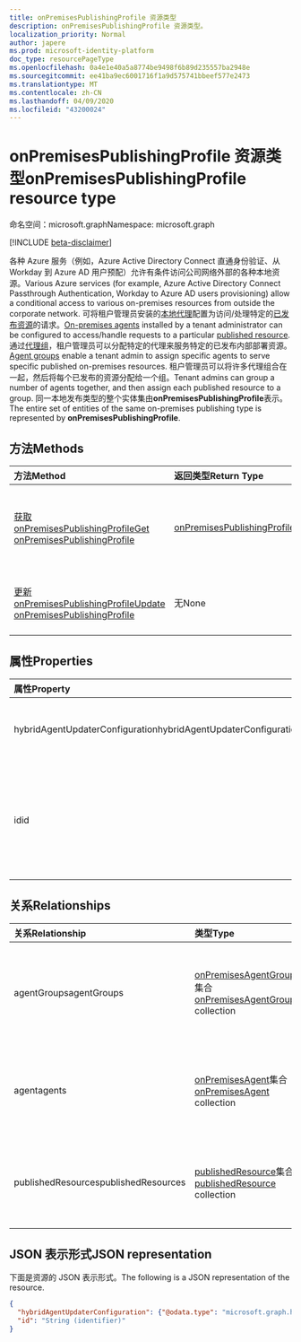 ```yaml
---
title: onPremisesPublishingProfile 资源类型
description: onPremisesPublishingProfile 资源类型。
localization_priority: Normal
author: japere
ms.prod: microsoft-identity-platform
doc_type: resourcePageType
ms.openlocfilehash: 0a4e1e40a5a8774be9498f6b89d235557ba2948e
ms.sourcegitcommit: ee41ba9ec6001716f1a9d575741bbeef577e2473
ms.translationtype: MT
ms.contentlocale: zh-CN
ms.lasthandoff: 04/09/2020
ms.locfileid: "43200024"
---
```

# <a name="onpremisespublishingprofile-resource-type"></a><span data-ttu-id="8bac4-103">onPremisesPublishingProfile 资源类型</span><span class="sxs-lookup"><span data-stu-id="8bac4-103">onPremisesPublishingProfile resource type</span></span>

<span data-ttu-id="8bac4-104">命名空间：microsoft.graph</span><span class="sxs-lookup"><span data-stu-id="8bac4-104">Namespace: microsoft.graph</span></span>

[!INCLUDE [beta-disclaimer](../../includes/beta-disclaimer.md)]

<span data-ttu-id="8bac4-105">各种 Azure 服务（例如，Azure Active Directory Connect 直通身份验证、从 Workday 到 Azure AD 用户预配）允许有条件访问公司网络外部的各种本地资源。</span><span class="sxs-lookup"><span data-stu-id="8bac4-105">Various Azure services (for example, Azure Active Directory Connect Passthrough Authentication, Workday to Azure AD users provisioning) allow a conditional access to various on-premises resources from outside the corporate network.</span></span> <span data-ttu-id="8bac4-106">可将租户管理员安装的[本地代理](onpremisesagent.md)配置为访问/处理特定的[已发布资源](publishedresource.md)的请求。</span><span class="sxs-lookup"><span data-stu-id="8bac4-106">[On-premises agents](onpremisesagent.md) installed by a tenant administrator can be configured to access/handle requests to a particular [published resource](publishedresource.md).</span></span>
<span data-ttu-id="8bac4-107">通过[代理组](onpremisesagentgroup.md)，租户管理员可以分配特定的代理来服务特定的已发布内部部署资源。</span><span class="sxs-lookup"><span data-stu-id="8bac4-107">[Agent groups](onpremisesagentgroup.md) enable a tenant admin to assign specific agents to serve specific published on-premises resources.</span></span> <span data-ttu-id="8bac4-108">租户管理员可以将许多代理组合在一起，然后将每个已发布的资源分配给一个组。</span><span class="sxs-lookup"><span data-stu-id="8bac4-108">Tenant admins can group a number of agents together, and then assign each published resource to a group.</span></span> <span data-ttu-id="8bac4-109">同一本地发布类型的整个实体集由**onPremisesPublishingProfile**表示。</span><span class="sxs-lookup"><span data-stu-id="8bac4-109">The entire set of entities of the same on-premises publishing type is represented by **onPremisesPublishingProfile**.</span></span>

## <a name="methods"></a><span data-ttu-id="8bac4-110">方法</span><span class="sxs-lookup"><span data-stu-id="8bac4-110">Methods</span></span>

| <span data-ttu-id="8bac4-111">方法</span><span class="sxs-lookup"><span data-stu-id="8bac4-111">Method</span></span>       | <span data-ttu-id="8bac4-112">返回类型</span><span class="sxs-lookup"><span data-stu-id="8bac4-112">Return Type</span></span> | <span data-ttu-id="8bac4-113">说明</span><span class="sxs-lookup"><span data-stu-id="8bac4-113">Description</span></span> |
|:-------------|:------------|:------------|
| [<span data-ttu-id="8bac4-114">获取 onPremisesPublishingProfile</span><span class="sxs-lookup"><span data-stu-id="8bac4-114">Get onPremisesPublishingProfile</span></span>](../api/onpremisespublishingprofile-get.md) | [<span data-ttu-id="8bac4-115">onPremisesPublishingProfile</span><span class="sxs-lookup"><span data-stu-id="8bac4-115">onPremisesPublishingProfile</span></span>](onpremisespublishingprofile.md) | <span data-ttu-id="8bac4-116">读取**onPremisesPublishingProfile**对象的属性和关系。</span><span class="sxs-lookup"><span data-stu-id="8bac4-116">Read the properties and relationships of an **onPremisesPublishingProfile** object.</span></span> |
| [<span data-ttu-id="8bac4-117">更新 onPremisesPublishingProfile</span><span class="sxs-lookup"><span data-stu-id="8bac4-117">Update onPremisesPublishingProfile</span></span>](../api/onpremisespublishingprofile-update.md) | <span data-ttu-id="8bac4-118">无</span><span class="sxs-lookup"><span data-stu-id="8bac4-118">None</span></span> | <span data-ttu-id="8bac4-119">更新[onPremisesPublishingProfile](onpremisespublishingprofile.md)对象。</span><span class="sxs-lookup"><span data-stu-id="8bac4-119">Update an [onPremisesPublishingProfile](onpremisespublishingprofile.md) object.</span></span>

## <a name="properties"></a><span data-ttu-id="8bac4-120">属性</span><span class="sxs-lookup"><span data-stu-id="8bac4-120">Properties</span></span>

| <span data-ttu-id="8bac4-121">属性</span><span class="sxs-lookup"><span data-stu-id="8bac4-121">Property</span></span>     | <span data-ttu-id="8bac4-122">类型</span><span class="sxs-lookup"><span data-stu-id="8bac4-122">Type</span></span>        | <span data-ttu-id="8bac4-123">说明</span><span class="sxs-lookup"><span data-stu-id="8bac4-123">Description</span></span> |
|:-------------|:------------|:------------|
|<span data-ttu-id="8bac4-124">hybridAgentUpdaterConfiguration</span><span class="sxs-lookup"><span data-stu-id="8bac4-124">hybridAgentUpdaterConfiguration</span></span>|[<span data-ttu-id="8bac4-125">hybridAgentUpdaterConfiguration</span><span class="sxs-lookup"><span data-stu-id="8bac4-125">hybridAgentUpdaterConfiguration</span></span>](hybridagentupdaterconfiguration.md)| <span data-ttu-id="8bac4-126">表示一个**hybridAgentUpdaterConfiguration**对象。</span><span class="sxs-lookup"><span data-stu-id="8bac4-126">Represents a **hybridAgentUpdaterConfiguration** object.</span></span>|
|<span data-ttu-id="8bac4-127">id</span><span class="sxs-lookup"><span data-stu-id="8bac4-127">id</span></span>|<span data-ttu-id="8bac4-128">字符串</span><span class="sxs-lookup"><span data-stu-id="8bac4-128">String</span></span>| <span data-ttu-id="8bac4-129">表示发布类型。</span><span class="sxs-lookup"><span data-stu-id="8bac4-129">Represents a publishing type.</span></span> <span data-ttu-id="8bac4-130">可取值为：`appProxy`、`exchangeOnline`、`authentication`、`provisioning`、`adAdministration`。</span><span class="sxs-lookup"><span data-stu-id="8bac4-130">Possible values are: `appProxy`, `exchangeOnline`, `authentication`, `provisioning`, `adAdministration`.</span></span> <span data-ttu-id="8bac4-131">只读。</span><span class="sxs-lookup"><span data-stu-id="8bac4-131">Read-only.</span></span>|

## <a name="relationships"></a><span data-ttu-id="8bac4-132">关系</span><span class="sxs-lookup"><span data-stu-id="8bac4-132">Relationships</span></span>

| <span data-ttu-id="8bac4-133">关系</span><span class="sxs-lookup"><span data-stu-id="8bac4-133">Relationship</span></span> | <span data-ttu-id="8bac4-134">类型</span><span class="sxs-lookup"><span data-stu-id="8bac4-134">Type</span></span>        | <span data-ttu-id="8bac4-135">说明</span><span class="sxs-lookup"><span data-stu-id="8bac4-135">Description</span></span> |
|:-------------|:------------|:------------|
|<span data-ttu-id="8bac4-136">agentGroups</span><span class="sxs-lookup"><span data-stu-id="8bac4-136">agentGroups</span></span>|<span data-ttu-id="8bac4-137">[onPremisesAgentGroup](onpremisesagentgroup.md)集合</span><span class="sxs-lookup"><span data-stu-id="8bac4-137">[onPremisesAgentGroup](onpremisesagentgroup.md) collection</span></span>| <span data-ttu-id="8bac4-138">现有**onPremisesAgentGroup**对象的列表。</span><span class="sxs-lookup"><span data-stu-id="8bac4-138">List of existing **onPremisesAgentGroup** objects.</span></span> <span data-ttu-id="8bac4-139">此为只读属性。</span><span class="sxs-lookup"><span data-stu-id="8bac4-139">Read-only.</span></span> <span data-ttu-id="8bac4-140">可为 Null。</span><span class="sxs-lookup"><span data-stu-id="8bac4-140">Nullable.</span></span>|
|<span data-ttu-id="8bac4-141">agent</span><span class="sxs-lookup"><span data-stu-id="8bac4-141">agents</span></span>|<span data-ttu-id="8bac4-142">[onPremisesAgent](onpremisesagent.md)集合</span><span class="sxs-lookup"><span data-stu-id="8bac4-142">[onPremisesAgent](onpremisesagent.md) collection</span></span>| <span data-ttu-id="8bac4-143">已存在的**onPremisesAgent**对象的列表。</span><span class="sxs-lookup"><span data-stu-id="8bac4-143">List of existed **onPremisesAgent** objects.</span></span> <span data-ttu-id="8bac4-144">此为只读属性。</span><span class="sxs-lookup"><span data-stu-id="8bac4-144">Read-only.</span></span> <span data-ttu-id="8bac4-145">可为 Null。</span><span class="sxs-lookup"><span data-stu-id="8bac4-145">Nullable.</span></span>|
|<span data-ttu-id="8bac4-146">publishedResources</span><span class="sxs-lookup"><span data-stu-id="8bac4-146">publishedResources</span></span>|<span data-ttu-id="8bac4-147">[publishedResource](publishedresource.md)集合</span><span class="sxs-lookup"><span data-stu-id="8bac4-147">[publishedResource](publishedresource.md) collection</span></span>| <span data-ttu-id="8bac4-148">现有**publishedResource**对象的列表。</span><span class="sxs-lookup"><span data-stu-id="8bac4-148">List of existing **publishedResource** objects.</span></span> <span data-ttu-id="8bac4-149">此为只读属性。</span><span class="sxs-lookup"><span data-stu-id="8bac4-149">Read-only.</span></span> <span data-ttu-id="8bac4-150">可为 Null。</span><span class="sxs-lookup"><span data-stu-id="8bac4-150">Nullable.</span></span>|

## <a name="json-representation"></a><span data-ttu-id="8bac4-151">JSON 表示形式</span><span class="sxs-lookup"><span data-stu-id="8bac4-151">JSON representation</span></span>

<span data-ttu-id="8bac4-152">下面是资源的 JSON 表示形式。</span><span class="sxs-lookup"><span data-stu-id="8bac4-152">The following is a JSON representation of the resource.</span></span>

<!-- {
  "blockType": "resource",
  "optionalProperties": [

  ],
  "@odata.type": "microsoft.graph.onPremisesPublishingProfile",
  "baseType": "",
  "keyProperty": "id"
}-->

```json
{
  "hybridAgentUpdaterConfiguration": {"@odata.type": "microsoft.graph.hybridAgentUpdaterConfiguration"},
  "id": "String (identifier)"
}
```

<!-- uuid: 16cd6b66-4b1a-43a1-adaf-3a886856ed98
2019-02-04 14:57:30 UTC -->
<!-- {
  "type": "#page.annotation",
  "description": "onPremisesPublishingProfile resource",
  "keywords": "",
  "section": "documentation",
  "tocPath": ""
}-->
